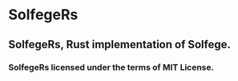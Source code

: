 # SolfegeRs
## SolfegeRs, Rust implementation of Solfege.

### SolfegeRs licensed under the terms of MIT License.